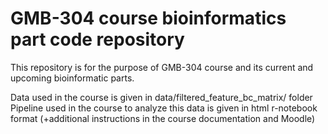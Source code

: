 # GMB-304 course bioinformatics part code repository

This repository is for the purpose of GMB-304 course and its current and upcoming bioinformatic parts.

Data used in the course is given in data/filtered_feature_bc_matrix/ folder
Pipeline used in the course to analyze this data is given in html r-notebook format (+additional instructions in the course documentation and Moodle)
